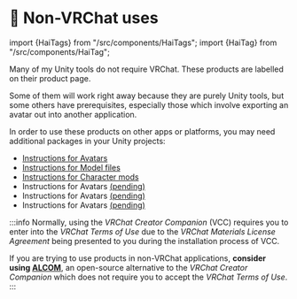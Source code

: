 ﻿---
sidebar_position: 3
---
# 🌊 Non-VRChat uses
import {HaiTags} from "/src/components/HaiTags";
import {HaiTag} from "/src/components/HaiTag";

Many of my Unity tools do not require VRChat. These products are labelled <HaiTag isUniversal={true} /> on their product page.

Some of them will work right away because they are purely Unity tools, but some others have prerequisites, especially those which involve
exporting an avatar out into another application.

In order to use these products on other apps or platforms, you may need additional packages in your Unity projects:

- [Instructions for <HaiTag requiresChilloutVR={true} short={true} />  Avatars](./compatibility/chilloutvr)
- [Instructions for <HaiTag requiresResonite={true} short={true} />  Model files](./compatibility/resonite)
- [Instructions for <HaiTag compatibleWithWarudo={true} short={true} />  Character mods](./compatibility/warudo)
- Instructions for <HaiTag compatibleWithVNyan={true} short={true} />  Avatars [(pending)](./compatibility/vnyan)
- Instructions for <HaiTag compatibleWithVSeeFace={true} short={true} />  Avatars [(pending)](./compatibility/vseeface)
- Instructions for <HaiTag compatibleWithBeatSaber={true} short={true} />  Avatars [(pending)](./compatibility/beatsaber)

:::info
Normally, using the *VRChat Creator Companion* (VCC) requires you to enter into the *VRChat Terms of Use* due to the *VRChat Materials License Agreement*
being presented to you during the installation process of VCC.

If you are trying to use products in non-VRChat applications, **consider using [ALCOM](/docs/products/vcc#alcom)**,
an open-source alternative to the *VRChat Creator Companion* which does not require you to accept the *VRChat Terms of Use*.
:::
